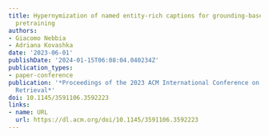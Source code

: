 ```yaml
---
title: Hypernymization of named entity-rich captions for grounding-based multi-modal
  pretraining
authors:
- Giacomo Nebbia
- Adriana Kovashka
date: '2023-06-01'
publishDate: '2024-01-15T06:08:04.040234Z'
publication_types:
- paper-conference
publication: '*Proceedings of the 2023 ACM International Conference on Multimedia
  Retrieval*'
doi: 10.1145/3591106.3592223
links:
- name: URL
  url: https://dl.acm.org/doi/10.1145/3591106.3592223
---
```


